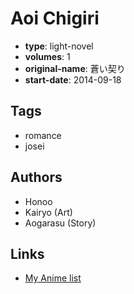 # Aoi Chigiri

-   **type**: light-novel
-   **volumes**: 1
-   **original-name**: 蒼い契り
-   **start-date**: 2014-09-18

## Tags

-   romance
-   josei

## Authors

-   Honoo
-   Kairyo (Art)
-   Aogarasu (Story)

## Links

-   [My Anime list](https://myanimelist.net/manga/106445/Aoi_Chigiri)
